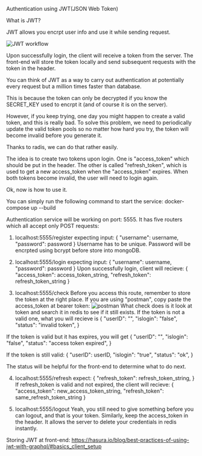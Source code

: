 Authentication using JWT(JSON Web Token)

What is JWT?

JWT allows you encrpt user info and use it while sending request.

![JWT workflow](https://dzone.com/storage/temp/8886724-jwt-communication.png)

Upon successfully login, the client will receive a token from the server. The front-end will store the token locally and send subsequent requests with the token in the header.

You can think of JWT as a way to carry out authentication at potentially every request but a million times faster than database.

This is because the token can only be decrypted if you know the SECRET_KEY used to encrpt it (and of course it is on the server).

However, if you keep trying, one day you might happen to create a valid token, and this is really bad. To solve this problem, we need to periodically update the valid token pools so no matter how hard you try, the token will become invalid before you generate it.

Thanks to radis, we can do that rather easily.

The idea is to create two tokens upon login. One is "access_token" which should be put in the header. The other is called "refresh_token", which is used to get a new access_token when the "access_token" expires. When both tokens become invalid, the user will need to login again.

Ok, now is how to use it.

You can simply run the following command to start the service:
docker-compose up --build

Authentication service will be working on port: 5555.
It has five routers which all accept only POST requests:
1. localhost:5555/register
expecting input:
{
    "username": username,
    "password": password
}
Username has to be unique. Password will be encrpted using bcrypt before store into mongoDB.

2. localhost:5555/login 
expecting input:
{
    "username": username,
    "password": password
}
Upon successfully login, client will recieve:
{
    "access_token": access_token_string,
    "refresh_token": refresh_token_string
}

3. localhost:5555/check
Before you access this route, remember to store the token at the right place.
If you are using "postman", copy paste the access_token at bearer token: 
![postman](https://assets.postman.com/postman-docs/authorization-types.jpg)
What check does is it look at token and search it in redis to see if it still exists.
If the token is not a valid one, what you will recieve is
{
    "userID":  "",
    "islogin": "false",
    "status":  "invalid token",
}

If the token is valid but it has expires, you will get
{
    "userID":  "",
    "islogin": "false",
    "status":  "access token expired",
}

If the token is still valid:
{		"userID":  userID,
		"islogin": "true",
		"status":  "ok",
}

The status will be helpful for the front-end to determine what to do next.

4. localhost:5555/refresh
expect:
{
    "refresh_token": refresh_token_string,
}
If refresh_token is valid and not expired, the client will recieve:
{
    "access_token": new_access_token_string,
    "refresh_token": same_refresh_token_string
}

5. localhost:5555/logout
Yeah, you still need to give something before you can logout, and that is your token.
Similarly, keep the access_token in the header. It allows the server to delete your credentials in redis instantly.

Storing JWT at front-end: https://hasura.io/blog/best-practices-of-using-jwt-with-graphql/#basics_client_setup



